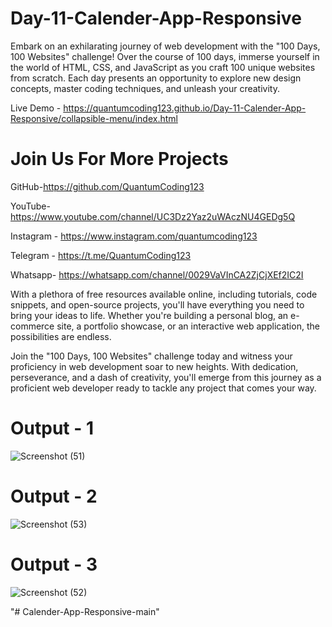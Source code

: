 # Day-11-Calender-App-Responsive

Embark on an exhilarating journey of web development with the "100 Days, 100 Websites" challenge! Over the course of 100 days, immerse yourself in the world of HTML, CSS, and JavaScript as you craft 100 unique websites from scratch. Each day presents an opportunity to explore new design concepts, master coding techniques, and unleash your creativity.

Live Demo - https://quantumcoding123.github.io/Day-11-Calender-App-Responsive/collapsible-menu/index.html

# Join Us For More Projects

GitHub-https://github.com/QuantumCoding123

YouTube-https://www.youtube.com/channel/UC3Dz2Yaz2uWAczNU4GEDg5Q

Instagram - https://www.instagram.com/quantumcoding123

Telegram - https://t.me/QuantumCoding123

Whatsapp- https://whatsapp.com/channel/0029VaVInCA2ZjCjXEf2IC2I

With a plethora of free resources available online, including tutorials, code snippets, and open-source projects, you'll have everything you need to bring your ideas to life. Whether you're building a personal blog, an e-commerce site, a portfolio showcase, or an interactive web application, the possibilities are endless.

Join the "100 Days, 100 Websites" challenge today and witness your proficiency in web development soar to new heights. With dedication, perseverance, and a dash of creativity, you'll emerge from this journey as a proficient web developer ready to tackle any project that comes your way.

# Output - 1

![Screenshot (51)](https://github.com/QuantumCoding123/Day-11-Calender-App-Responsive/assets/166281221/d78ba454-c9e6-442b-822d-00c3caf98e40)


# Output - 2

![Screenshot (53)](https://github.com/QuantumCoding123/Day-11-Calender-App-Responsive/assets/166281221/e1cd8a44-697b-4f9d-a016-6b25372d9eb0)


# Output - 3

![Screenshot (52)](https://github.com/QuantumCoding123/Day-11-Calender-App-Responsive/assets/166281221/fe180db7-b09c-4990-98e0-98dadd2045a0)




"# Calender-App-Responsive-main" 

